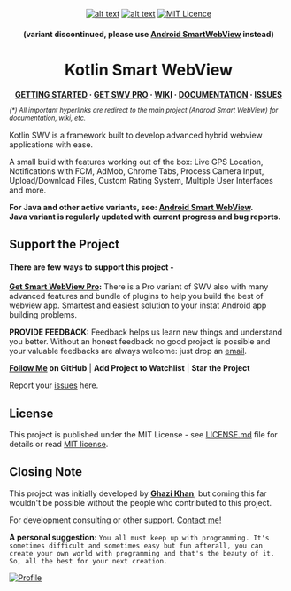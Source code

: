 <!--
 * Kotlin Smart WebView is an Open Source Project available on GitHub (https://github.com/mgks/Kotlin-SmartWebView).
 * Initially developed by Ghazi Khan (https://github.com/mgks) under MIT Open Source License.
 * This program is free to use for private and commercial purposes.
 * Please mention project source or developer credit in your Application's License(s) Wiki.
 * Giving right credit to developers encourages them to create better projects :)
-->

<span align="center" style="text-align:center">

[![alt text](https://img.shields.io/badge/variant-kotlin-violet.svg)](#config-variables) [![alt text](https://img.shields.io/badge/last&nbsp;release-3.5-green.svg)](https://github.com/mgks/Kotlin-SmartWebView/releases) [![MIT Licence](https://img.shields.io/badge/license-MIT-blue.svg)](https://github.com/mgks/Kotlin-SmartWebView/blob/master/LICENSE)

<h4>(variant discontinued, please use <a href="https://github.com/mgks/Android-SmartWebView/">Android SmartWebView</a> instead)</h4><h1>Kotlin Smart WebView</h1>

</span><span align="center" style="text-align:center">

**[GETTING STARTED](https://github.com/mgks/Android-SmartWebView/blob/master/README.md#getting-started) &middot; [GET SWV PRO](https://mgks.dev/projects/smart-webview#pro) &middot; [WIKI](https://github.com/mgks/Android-SmartWebView/wiki) &middot; [DOCUMENTATION](https://github.com/mgks/Android-SmartWebView/tree/master/documentation) &middot; [ISSUES](https://github.com/mgks/Android-SmartWebView/issues)**

</span>

*<sup>(\*) All important hyperlinks are redirect to the main project (Android Smart WebView) for documentation, wiki, etc.</sup>*

Kotlin SWV is a framework built to develop advanced hybrid webview applications with ease.

A small build with features working out of the box: Live GPS Location, Notifications with FCM, AdMob, Chrome Tabs, Process Camera Input, Upload/Download Files, Custom Rating System, Multiple User Interfaces and more.

**For Java and other active variants, see: [Android Smart WebView](https://github.com/mgks/Android-SmartWebView).<br>Java variant is regularly updated with current progress and bug reports.**

## Support the Project

#### There are few ways to support this project -

**[Get Smart WebView Pro](https://mgks.dev/projects/smart-webview#pro):** There is a Pro variant of SWV also with many advanced features and bundle of plugins to help you build the best of webview app. Smartest and easiest solution to your instat Android app building problems.

**PROVIDE FEEDBACK:** Feedback helps us learn new things and understand you better. Without an honest feedback no good project is possible and your valuable feedbacks are always welcome: just drop an [email](mailto:hello@mgks.dev).

**[Follow Me](https://github.com/mgks) on GitHub** | **Add Project to Watchlist** | **Star the Project**

Report your [issues](https://github.com/mgks/Android-SmartWebView/issues) here.

## License

This project is published under the MIT License - see [LICENSE.md](LICENSE.md) file for details or read [MIT license](https://opensource.org/licenses/MIT).

## Closing Note

This project was initially developed by **[Ghazi Khan](https://github.com/mgks)**, but coming this far wouldn't be possible without the people who contributed to this project.

For development consulting or other support. [Contact me!](mailto:hello@mgks.dev)

**A personal suggestion:** `You all must keep up with programming. It's sometimes difficult and sometimes easy but fun afterall, you can create your own world with programming and that's the beauty of it. So, all the best for your next creation.`

[![Profile](https://forthebadge.com/images/badges/built-with-love.svg)](https://mgks.dev)

